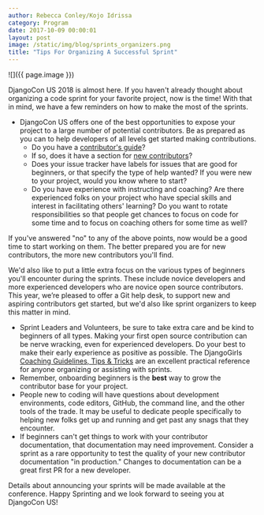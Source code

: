 ```yaml
---
author: Rebecca Conley/Kojo Idrissa
category: Program
date: 2017-10-09 00:00:01
layout: post
image: /static/img/blog/sprints_organizers.png
title: "Tips For Organizing A Successful Sprint"
---
```


![]({{ page.image }})

DjangoCon US 2018 is almost here. If you haven't already thought about organizing a code sprint for your favorite project, now is the time!  With that in mind, we have a few reminders on how to make the most of the sprints.

-  DjangoCon US offers one of the best opportunities to expose your project to a large number of potential contributors. Be as prepared as you can to help developers of all levels get started making contributions.
    +  Do you have a [contributor's guide](https://docs.djangoproject.com/en/dev/internals/contributing/)?
    +  If so, does it have a section for [new contributors](https://docs.djangoproject.com/en/dev/internals/contributing/new-contributors/)?
    +  Does your issue tracker have labels for issues that are good for beginners, or that specify the type of help wanted? If you were new to your project, would you know where to start?
    +  Do you have experience with instructing and coaching? Are there experienced folks on your project who have special skills and interest in facilitating others' learning? Do you want to rotate responsibilities so that people get chances to focus on code for some time and to focus on coaching others for some time as well?

If you've answered "no" to any of the above points, now would be a good time to start working on them. The better prepared you are for new contributors, the more new contributors you'll find.


We'd also like to put a little extra focus on the various types of beginners you'll encounter during the sprints. These include novice developers and more experienced developers who are novice open source contributors. This year, we’re pleased to offer a Git help desk, to support new and aspiring contributors get started, but we'd also like sprint organizers to keep this matter in mind.

-  Sprint Leaders and Volunteers, be sure to take extra care and be kind to beginners of all types. Making your first open source contribution can be nerve wracking, even for experienced developers. Do your best to make their early experience as positive as possible.  The DjangoGirls [Coaching Guidelines, Tips & Tricks](https://coach.djangogirls.org/tips/) are an excellent practical reference for anyone organizing or assisting with sprints.
-  Remember, onboarding beginners is the **best** way to grow the contributor base for your project.
-  People new to coding will have questions about development environments, code editors, GitHub, the command line, and the other tools of the trade. It may be useful to dedicate people specifically to helping new folks get up and running and get past any snags that they encounter.
-  If beginners can't get things to work with your contributor documentation, that documentation may need improvement. Consider a sprint as a rare opportunity to test the quality of your new contributor documentation "in production." Changes to documentation can be a great first PR for a new developer.

Details about announcing your sprints will be made available at the conference. Happy Sprinting and we look forward to seeing you at DjangoCon US!
